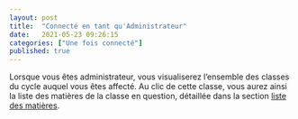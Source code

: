 ```yaml
---
layout: post
title:  "Connecté en tant qu'Administrateur"
date:   2021-05-23 09:26:15
categories: ["Une fois connecté"]
published: true
---
```


Lorsque vous êtes administrateur, vous visualiserez l’ensemble des classes du cycle auquel vous êtes affecté. Au clic de cette classe, vous aurez ainsi la liste des matières de la classe en question, détaillée dans la section [liste des matières](/liste-des-matieres).